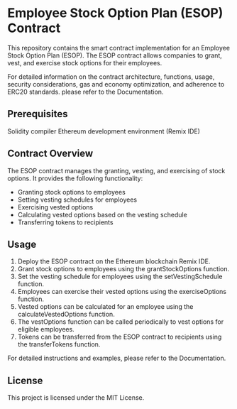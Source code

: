 # Employee Stock Option Plan (ESOP) Contract

This repository contains the smart contract implementation for an Employee Stock Option Plan (ESOP). The ESOP contract allows companies to grant, vest, and exercise stock options for their employees.

For detailed information on the contract architecture, functions, usage, security considerations, gas and economy optimization, and adherence to ERC20 standards.  please refer to the Documentation.

## Prerequisites
Solidity compiler
Ethereum development environment (Remix IDE)

## Contract Overview
The ESOP contract manages the granting, vesting, and exercising of stock options. It provides the following functionality:

+ Granting stock options to employees
+ Setting vesting schedules for employees
+ Exercising vested options
+ Calculating vested options based on the vesting schedule
+ Transferring tokens to recipients

## Usage
1. Deploy the ESOP contract on the Ethereum blockchain Remix IDE.
2. Grant stock options to employees using the grantStockOptions function.
3. Set the vesting schedule for employees using the setVestingSchedule function.
4. Employees can exercise their vested options using the exerciseOptions function.
5. Vested options can be calculated for an employee using the calculateVestedOptions function.
6. The vestOptions function can be called periodically to vest options for eligible employees.
7. Tokens can be transferred from the ESOP contract to recipients using the transferTokens function.

For detailed instructions and examples, please refer to the Documentation.

## License
This project is licensed under the MIT License.
